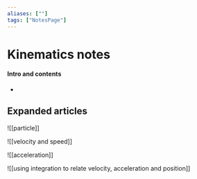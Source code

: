 ```yaml
---
aliases: [""]
tags: ["NotesPage"]
---
```


# Kinematics notes

#### Intro and contents
- 


## Expanded articles
![[particle]]

![[velocity and speed]]

![[acceleration]]

![[using integration to relate velocity, acceleration and position]]